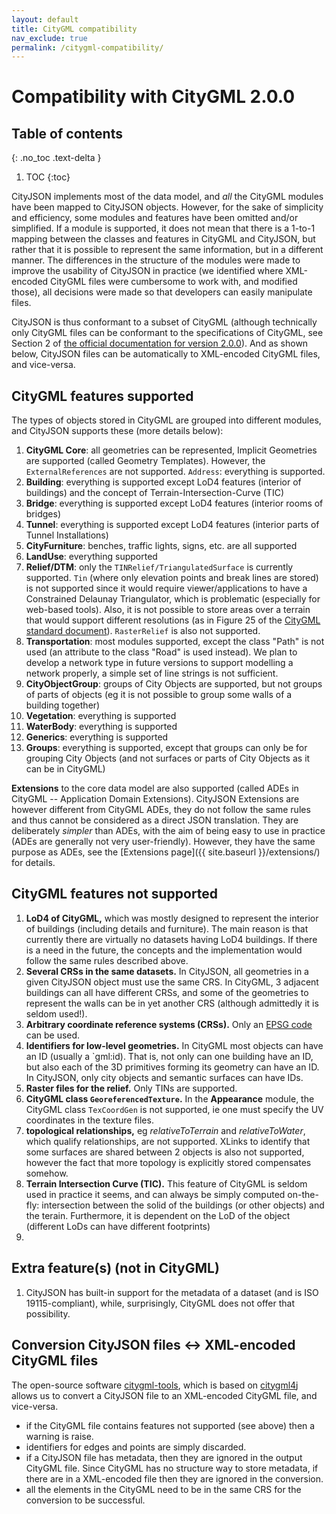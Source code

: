 ```yaml
---
layout: default
title: CityGML compatibility
nav_exclude: true
permalink: /citygml-compatibility/
---
```


# Compatibility with CityGML 2.0.0

## Table of contents
{: .no_toc .text-delta }

1. TOC
{:toc}


CityJSON implements most of the data model, and *all* the CityGML modules have been mapped to CityJSON objects. 
However, for the sake of simplicity and efficiency, some modules and features have been omitted and/or simplified. 
If a module is supported, it does not mean that there is a 1-to-1 mapping between the classes and features in CityGML and CityJSON, but rather that it is possible to represent the same information, but in a different manner. 
The differences in the structure of the modules were made to improve the usability of CityJSON in practice (we identified where XML-encoded CityGML files were cumbersome to work with, and modified those), all decisions were made so that developers can easily manipulate files.

CityJSON is thus conformant to a subset of CityGML (although technically only CityGML files can be conformant to the specifications of CityGML, see Section 2 of [the official documentation for version 2.0.0](https://portal.opengeospatial.org/files/?artifact_id=47842)).
And as shown below, CityJSON files can be automatically to XML-encoded CityGML files, and vice-versa.

## CityGML features supported

The types of objects stored in CityGML are grouped into different modules, and CityJSON supports these (more details below):

1.  **CityGML Core**: all geometries can be represented, Implicit Geometries are supported (called Geometry Templates). However, the `ExternalReferences` are not supported. `Address`: everything is supported.
2.  **Building**: everything is supported except LoD4 features (interior of buildings) and the concept of Terrain-Intersection-Curve (TIC)
3.  **Bridge**: everything is supported except LoD4 features (interior rooms of bridges)
4.  **Tunnel**: everything is supported except LoD4 features (interior parts of Tunnel Installations)
5.  **CityFurniture**: benches, traffic lights, signs, etc. are all supported
6.  **LandUse**: everything supported
7.  **Relief/DTM**: only the `TINRelief/TriangulatedSurface` is currently supported. `Tin` (where only elevation points and break lines are stored) is not supported since it would require viewer/applications to have a Constrained Delaunay Triangulator, which is problematic (especially for web-based tools). Also, it is not possible to store areas over a terrain that would support different resolutions (as in Figure 25 of the [CityGML standard document](https://portal.opengeospatial.org/files/?artifact_id=47842)). `RasterRelief` is also not supported.
8.  **Transportation**: most modules supported, except the class "Path" is not used (an attribute to the class "Road" is used instead). We plan to develop a network type in future versions to support modelling a network properly, a simple set of line strings is not sufficient.
9.  **CityObjectGroup**: groups of City Objects are supported, but not groups of parts of objects (eg it is not possible to group some walls of a building together)
10. **Vegetation**: everything is supported
11. **WaterBody**: everything is supported
12. **Generics**: everything is supported
13. **Groups**: everything is supported, except that groups can only be for grouping City Objects (and not surfaces or parts of City Objects as it can be in CityGML)

__Extensions__ to the core data model are also supported (called ADEs in CityGML -- Application Domain Extensions).
CityJSON Extensions are however different from CityGML ADEs, they do not follow the same rules and thus cannot be considered as a direct JSON translation.
They are deliberately *simpler* than ADEs, with the aim of being easy to use in practice (ADEs are generally not very user-friendly).
However, they have the same purpose as ADEs, see the [Extensions page]({{ site.baseurl }}/extensions/) for details.


## CityGML features __not__ supported

  1. __LoD4 of CityGML,__ which was mostly designed to represent the interior of buildings (including details and furniture). The main reason is that currently there are virtually no datasets having LoD4 buildings. If there is a need in the future, the concepts and the implementation would follow the same rules described above.
  1. __Several CRSs in the same datasets.__ In CityJSON, all geometries in a given CityJSON object must use the same CRS. In CityGML, 3 adjacent buildings can all have different CRSs, and some of the geometries to represent the walls can be in yet another CRS (although admittedly it is seldom used!).
  1. __Arbitrary coordinate reference systems (CRSs).__ Only an [EPSG code](https://epsg.io) can be used. 
  1. __Identifiers for low-level geometries.__ In CityGML most objects can have an ID (usually a `gml:id). That is, not only can one building have an ID, but also each of the 3D primitives forming its geometry can have an ID. In CityJSON, only city objects and semantic surfaces can have IDs.
  1. __Raster files for the relief.__ Only TINs are supported.
  1. __CityGML class `GeoreferencedTexture`.__ In the **Appearance** module, the CityGML class `TexCoordGen` is not supported, ie one must specify the UV coordinates in the texture files. 
  1. __topological relationships,__ eg *relativeToTerrain* and *relativeToWater*, which qualify relationships, are not supported. XLinks to identify that some surfaces are shared between 2 objects is also not supported, however the fact that more topology is explicitly stored compensates somehow.
  1. __Terrain Intersection Curve (TIC).__ This feature of CityGML is seldom used in practice it seems, and can always be simply computed on-the-fly: intersection between the solid of the buildings (or other objects) and the terain. Furthermore, it is dependent on the LoD of the object (different LoDs can have different footprints)
  1.  


## Extra feature(s) (not in CityGML)

  1. CityJSON has built-in support for the metadata of a dataset (and is ISO 19115-compliant), while, surprisingly, CityGML does not offer that possibility.


## Conversion CityJSON files <-> XML-encoded CityGML files

The open-source software [citygml-tools](https://github.com/citygml4j/citygml-tools), which is based on [citygml4j](https://github.com/citygml4j/citygml4j) allows us to convert a CityJSON file to an XML-encoded CityGML file, and vice-versa.

  - if the CityGML file contains features not supported (see above) then a warning is raise.
  - identifiers for edges and points are simply discarded.
  - if a CityJSON file has metadata, then they are ignored in the output CityGML file. Since CityGML has no structure way to store metadata, if there are in a XML-encoded file then they are ignored in the conversion.
  - all the elements in the CityGML need to be in the same CRS for the conversion to be successful.